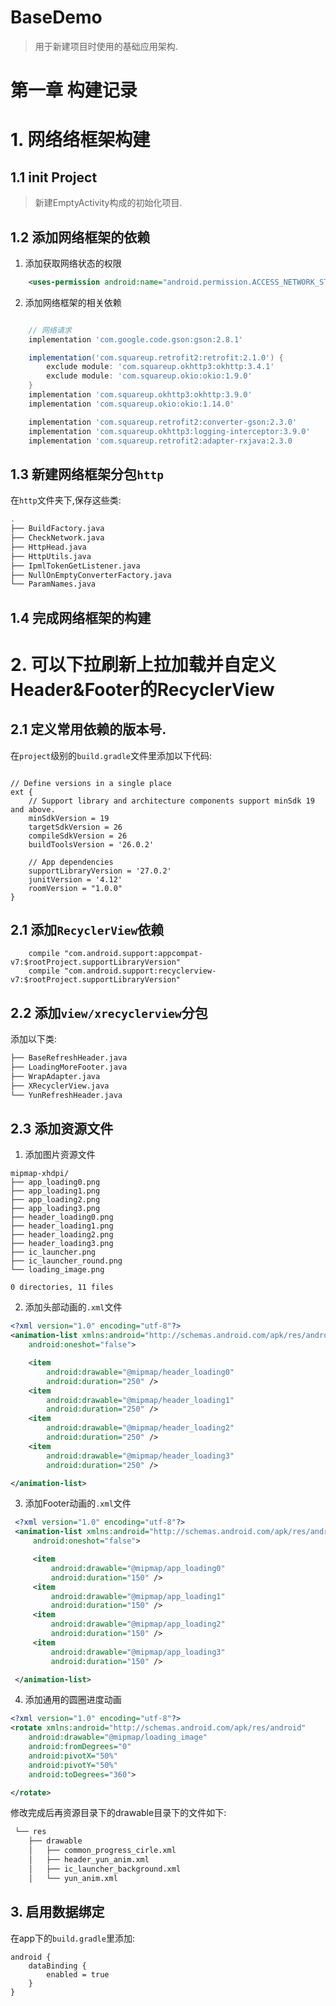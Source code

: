 # BaseDemo

> 用于新建项目时使用的基础应用架构.

# 第一章 构建记录

# 1. 网络络框架构建

## 1.1 init Project

> 新建EmptyActivity构成的初始化项目.

## 1.2 添加网络框架的依赖

1. 添加获取网络状态的权限

```xml
    <uses-permission android:name="android.permission.ACCESS_NETWORK_STATE"/>
```

2. 添加网络框架的相关依赖

```groovy

    // 网络请求
    implementation 'com.google.code.gson:gson:2.8.1'

    implementation('com.squareup.retrofit2:retrofit:2.1.0') {
        exclude module: 'com.squareup.okhttp3:okhttp:3.4.1'
        exclude module: 'com.squareup.okio:okio:1.9.0'
    }
    implementation 'com.squareup.okhttp3:okhttp:3.9.0'
    implementation 'com.squareup.okio:okio:1.14.0'

    implementation 'com.squareup.retrofit2:converter-gson:2.3.0'
    implementation 'com.squareup.okhttp3:logging-interceptor:3.9.0'
    implementation 'com.squareup.retrofit2:adapter-rxjava:2.3.0

```


## 1.3 新建网络框架分包`http`

在`http`文件夹下,保存这些类:

```bash
.
├── BuildFactory.java
├── CheckNetwork.java
├── HttpHead.java
├── HttpUtils.java
├── IpmlTokenGetListener.java
├── NullOnEmptyConverterFactory.java
└── ParamNames.java

```

## 1.4 完成网络框架的构建


# 2. 可以下拉刷新上拉加载并自定义Header&Footer的RecyclerView

## 2.1 定义常用依赖的版本号.

在`project`级别的`build.gradle`文件里添加以下代码:

```groove

// Define versions in a single place
ext {
    // Support library and architecture components support minSdk 19 and above.
    minSdkVersion = 19
    targetSdkVersion = 26
    compileSdkVersion = 26
    buildToolsVersion = '26.0.2'

    // App dependencies
    supportLibraryVersion = '27.0.2'
    junitVersion = '4.12'
    roomVersion = "1.0.0"
}

```

## 2.1 添加`RecyclerView`依赖

```groove
    compile "com.android.support:appcompat-v7:$rootProject.supportLibraryVersion"
    compile "com.android.support:recyclerview-v7:$rootProject.supportLibraryVersion"
```

## 2.2 添加`view/xrecyclerview`分包

添加以下类:

```bash
├── BaseRefreshHeader.java
├── LoadingMoreFooter.java
├── WrapAdapter.java
├── XRecyclerView.java
└── YunRefreshHeader.java
```

## 2.3 添加资源文件

1. 添加图片资源文件
```
mipmap-xhdpi/
├── app_loading0.png
├── app_loading1.png
├── app_loading2.png
├── app_loading3.png
├── header_loading0.png
├── header_loading1.png
├── header_loading2.png
├── header_loading3.png
├── ic_launcher.png
├── ic_launcher_round.png
└── loading_image.png

0 directories, 11 files
```

2. 添加头部动画的`.xml`文件

```xml
<?xml version="1.0" encoding="utf-8"?>
<animation-list xmlns:android="http://schemas.android.com/apk/res/android"
    android:oneshot="false">

    <item
        android:drawable="@mipmap/header_loading0"
        android:duration="250" />
    <item
        android:drawable="@mipmap/header_loading1"
        android:duration="250" />
    <item
        android:drawable="@mipmap/header_loading2"
        android:duration="250" />
    <item
        android:drawable="@mipmap/header_loading3"
        android:duration="250" />

</animation-list>
```

3. 添加Footer动画的`.xml`文件

```xml
 <?xml version="1.0" encoding="utf-8"?>
 <animation-list xmlns:android="http://schemas.android.com/apk/res/android"
     android:oneshot="false">

     <item
         android:drawable="@mipmap/app_loading0"
         android:duration="150" />
     <item
         android:drawable="@mipmap/app_loading1"
         android:duration="150" />
     <item
         android:drawable="@mipmap/app_loading2"
         android:duration="150" />
     <item
         android:drawable="@mipmap/app_loading3"
         android:duration="150" />

 </animation-list>
```

4. 添加通用的圆圈进度动画

```xml
<?xml version="1.0" encoding="utf-8"?>
<rotate xmlns:android="http://schemas.android.com/apk/res/android"
    android:drawable="@mipmap/loading_image"
    android:fromDegrees="0"
    android:pivotX="50%"
    android:pivotY="50%"
    android:toDegrees="360">

</rotate>
```



修改完成后再资源目录下的drawable目录下的文件如下:

```bash
 └── res
    ├── drawable
    │   ├── common_progress_cirle.xml
    │   ├── header_yun_anim.xml
    │   ├── ic_launcher_background.xml
    │   └── yun_anim.xml
```
## 3. 启用数据绑定

在app下的`build.gradle`里添加:
```
android {
    dataBinding {
        enabled = true
    }
}
```